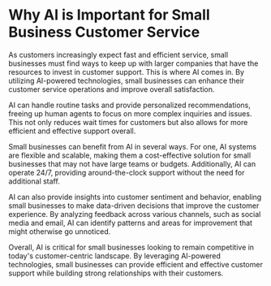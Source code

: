 Why AI is Important for Small Business Customer Service
=====================================================================

As customers increasingly expect fast and efficient service, small businesses must find ways to keep up with larger companies that have the resources to invest in customer support. This is where AI comes in. By utilizing AI-powered technologies, small businesses can enhance their customer service operations and improve overall satisfaction.

AI can handle routine tasks and provide personalized recommendations, freeing up human agents to focus on more complex inquiries and issues. This not only reduces wait times for customers but also allows for more efficient and effective support overall.

Small businesses can benefit from AI in several ways. For one, AI systems are flexible and scalable, making them a cost-effective solution for small businesses that may not have large teams or budgets. Additionally, AI can operate 24/7, providing around-the-clock support without the need for additional staff.

AI can also provide insights into customer sentiment and behavior, enabling small businesses to make data-driven decisions that improve the customer experience. By analyzing feedback across various channels, such as social media and email, AI can identify patterns and areas for improvement that might otherwise go unnoticed.

Overall, AI is critical for small businesses looking to remain competitive in today's customer-centric landscape. By leveraging AI-powered technologies, small businesses can provide efficient and effective customer support while building strong relationships with their customers.
